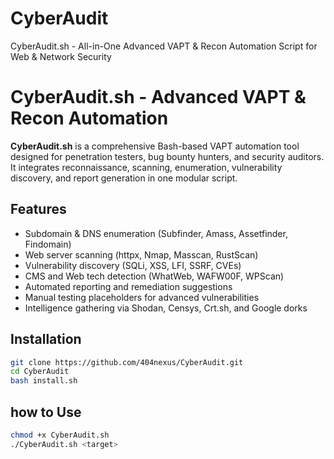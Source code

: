 # CyberAudit
CyberAudit.sh - All-in-One Advanced VAPT &amp; Recon Automation Script for Web &amp; Network Security

# CyberAudit.sh - Advanced VAPT & Recon Automation

**CyberAudit.sh** is a comprehensive Bash-based VAPT automation tool designed for penetration testers, bug bounty hunters, and security auditors. It integrates reconnaissance, scanning, enumeration, vulnerability discovery, and report generation in one modular script.

## Features
- Subdomain & DNS enumeration (Subfinder, Amass, Assetfinder, Findomain)
- Web server scanning (httpx, Nmap, Masscan, RustScan)
- Vulnerability discovery (SQLi, XSS, LFI, SSRF, CVEs)
- CMS and Web tech detection (WhatWeb, WAFW00F, WPScan)
- Automated reporting and remediation suggestions
- Manual testing placeholders for advanced vulnerabilities
- Intelligence gathering via Shodan, Censys, Crt.sh, and Google dorks

## Installation
```bash
git clone https://github.com/404nexus/CyberAudit.git
cd CyberAudit
bash install.sh
```
## how to Use
```bash
chmod +x CyberAudit.sh
./CyberAudit.sh <target>
```
